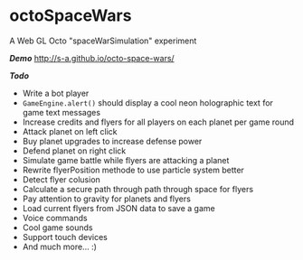 octoSpaceWars
===============

A Web GL Octo "spaceWarSimulation" experiment

***Demo***
http://s-a.github.io/octo-space-wars/

***Todo***
* Write a bot player
* ```GameEngine.alert()``` should display a cool neon holographic text for game text messages
* Increase credits and flyers for all players on each planet per game round
* Attack planet on left click
* Buy planet upgrades to increase defense power
* Defend planet on right click
* Simulate game battle while flyers are attacking a planet
* Rewrite flyerPosition methode to use particle system better
* Detect flyer colusion
* Calculate a secure path through path through space for flyers
* Pay attention to gravity for planets and flyers
* Load current flyers from JSON data to save a game
* Voice commands
* Cool game sounds
* Support touch devices
* And much more... :)
